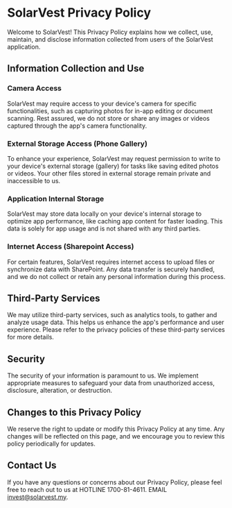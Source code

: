 # SolarVest Privacy Policy

Welcome to SolarVest! This Privacy Policy explains how we collect, use, maintain, and disclose information collected from users of the SolarVest application.

## Information Collection and Use

### Camera Access
SolarVest may require access to your device's camera for specific functionalities, such as capturing photos for in-app editing or document scanning. Rest assured, we do not store or share any images or videos captured through the app's camera functionality.

### External Storage Access (Phone Gallery)
To enhance your experience, SolarVest may request permission to write to your device's external storage (gallery) for tasks like saving edited photos or videos. Your other files stored in external storage remain private and inaccessible to us.

### Application Internal Storage
SolarVest may store data locally on your device's internal storage to optimize app performance, like caching app content for faster loading. This data is solely for app usage and is not shared with any third parties.

### Internet Access (Sharepoint Access)
For certain features, SolarVest requires internet access to upload files or synchronize data with SharePoint. Any data transfer is securely handled, and we do not collect or retain any personal information during this process.

## Third-Party Services

We may utilize third-party services, such as analytics tools, to gather and analyze usage data. This helps us enhance the app's performance and user experience. Please refer to the privacy policies of these third-party services for more details.

## Security

The security of your information is paramount to us. We implement appropriate measures to safeguard your data from unauthorized access, disclosure, alteration, or destruction.

## Changes to this Privacy Policy

We reserve the right to update or modify this Privacy Policy at any time. Any changes will be reflected on this page, and we encourage you to review this policy periodically for updates.

## Contact Us

If you have any questions or concerns about our Privacy Policy, please feel free to reach out to us at HOTLINE 1700-81-4611. EMAIL invest@solarvest.my.

